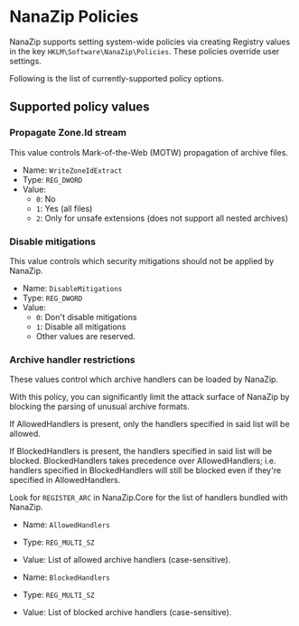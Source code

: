 # NanaZip Policies

NanaZip supports setting system-wide policies via creating Registry values in
the key `HKLM\Software\NanaZip\Policies`.
These policies override user settings.

Following is the list of currently-supported policy options.

## Supported policy values

### Propagate Zone.Id stream

This value controls Mark-of-the-Web (MOTW) propagation of archive files.

- Name: `WriteZoneIdExtract`
- Type: `REG_DWORD`
- Value:
    - `0`: No
    - `1`: Yes (all files)
    - `2`: Only for unsafe extensions (does not support all nested archives)

### Disable mitigations

This value controls which security mitigations should not be applied by NanaZip.

- Name: `DisableMitigations`
- Type: `REG_DWORD`
- Value:
    - `0`: Don't disable mitigations
    - `1`: Disable all mitigations
    - Other values are reserved.

### Archive handler restrictions

These values control which archive handlers can be loaded by NanaZip.

With this policy, you can significantly limit the attack surface of NanaZip by
blocking the parsing of unusual archive formats.

If AllowedHandlers is present, only the handlers specified in said list will be
allowed.

If BlockedHandlers is present, the handlers specified in said list will be
blocked. BlockedHandlers takes precedence over AllowedHandlers; i.e. handlers
specified in BlockedHandlers will still be blocked even if they're specified in
AllowedHandlers.

Look for `REGISTER_ARC` in NanaZip.Core for the list of handlers bundled with
NanaZip.

- Name: `AllowedHandlers`
- Type: `REG_MULTI_SZ`
- Value: List of allowed archive handlers (case-sensitive).

- Name: `BlockedHandlers`
- Type: `REG_MULTI_SZ`
- Value: List of blocked archive handlers (case-sensitive).
